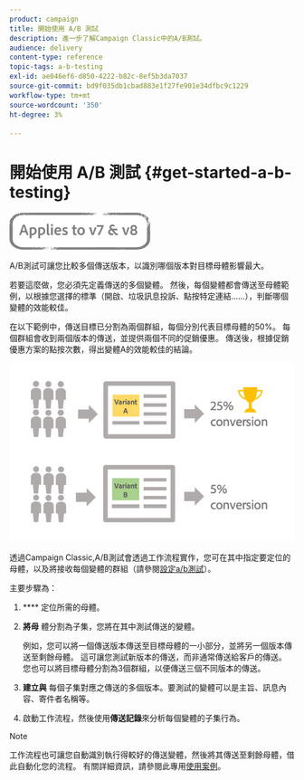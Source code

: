 ```yaml
---
product: campaign
title: 開始使用 A/B 測試
description: 進一步了解Campaign Classic中的A/B測試。
audience: delivery
content-type: reference
topic-tags: a-b-testing
exl-id: ae046ef6-d850-4222-b82c-8ef5b3da7037
source-git-commit: bd9f035db1cbad883e1f27fe901e34dfbc9c1229
workflow-type: tm+mt
source-wordcount: '350'
ht-degree: 3%

---
```


# 開始使用 A/B 測試 {#get-started-a-b-testing}

![](../../assets/common.svg)

A/B測試可讓您比較多個傳送版本，以識別哪個版本對目標母體影響最大。

若要這麼做，您必須先定義傳送的多個變體。 然後，每個變體都會傳送至母體範例，以根據您選擇的標準（開啟、垃圾訊息投訴、點按特定連結……），判斷哪個變體的效能較佳。

在以下範例中，傳送目標已分割為兩個群組，每個分別代表目標母體的50%。 每個群組會收到兩個版本的傳送，並提供兩個不同的促銷優惠。 傳送後，根據促銷優惠方案的點按次數，得出變體A的效能較佳的結論。

![](assets/a-b-testing-schema.png)

透過Campaign Classic,A/B測試會透過工作流程實作，您可在其中指定要定位的母體，以及將接收每個變體的群組（請參閱[設定a/b測試](configuring-a-b-testing.md)）。

主要步驟為：

1. **** 定位所需的母體。
1. **將母** 體分割為子集，您將在其中測試傳送的變體。

   例如，您可以將一個傳送版本傳送至目標母體的一小部分，並將另一個版本傳送至剩餘母體。 這可讓您測試新版本的傳送，而非通常傳送給客戶的傳送。 您也可以將目標母體分割為3個群組，以便傳送三個不同版本的傳送。

1. **建立與** 每個子集對應之傳送的多個版本。要測試的變體可以是主旨、訊息內容、寄件者名稱等。
1. 啟動工作流程，然後使用&#x200B;**傳送記錄**&#x200B;來分析每個變體的子集行為。

>[!NOTE]
>
>工作流程也可讓您自動識別執行得較好的傳送變體，然後將其傳送至剩餘母體，借此自動化您的流程。 有關詳細資訊，請參閱此專用[使用案例](a-b-testing-use-case.md)。

